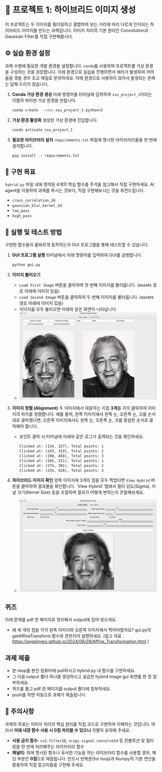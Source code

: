 # 🎨 프로젝트 1: 하이브리드 이미지 생성

이 프로젝트는 두 이미지를 필터링하고 결합하여 보는 거리에 따라 다르게 인식되는 하이브리드 이미지를 만드는 과제입니다. 이미지 처리의 기본 원리인 Convolution과Gaussian Filter를 직접 구현해봅시다.


## ⚙️ 실습 환경 설정

과제 수행에 필요한 개발 환경을 설정합니다. `conda`를 사용하여 프로젝트별 가상 환경을 구성하는 것을 권장합니다. 아래 환경으로 실습을 진행하면서 에러가 발생하여 어려움을 겪을 경우 조교 메일로 문의하세요. 아래 환경으로 사용하지 않아서 발생되는 문제는 답해 드리지 않습니다.

1.  **Conda 가상 환경 생성**
    아래 명령어를 터미널에 입력하여 `ssu_project_1`이라는 이름의 파이썬 가상 환경을 만듭니다.
    ```bash
    conda create --name ssu_project_1 python=3
    ```

2.  **가상 환경 활성화**
    생성한 가상 환경에 진입합니다.
    ```bash
    conda activate ssu_project_1
    ```

3.  **필요한 라이브러리 설치**
    `requirements.txt` 파일에 명시된 라이브러리들을 한 번에 설치합니다.
    ```bash
    pip install -r requirements.txt
    ```



## 🎯 구현 목표

`hybrid.py` 파일 내에 정의된 4개의 핵심 함수를 주석을 참고해서 직접 구현하세요. AI agent을 이용하여 과제를 푸시는 것보다, 직접 구현해보시는 것을 추천드립니다.

-   `cross_correlation_2d`
-   `gaussian_blur_kernel_2d`
-   `low_pass`
-   `high_pass`

## 🚀 실행 및 테스트 방법

구현한 함수들이 올바르게 동작하는지 GUI 프로그램을 통해 테스트할 수 있습니다.

1.  **GUI 프로그램 실행**
    터미널에서 아래 명령어를 입력하여 GUI를 실행합니다.
    ```bash
    python gui.py
    ```

2.  **이미지 불러오기**
    -   `Load First Image` 버튼을 클릭하여 첫 번째 이미지를 불러옵니다. (assets 경로 아래에 이미지 있음)
    -   `Load Second Image` 버튼을 클릭하여 두 번째 이미지를 불러옵니다. (assets 경로 아래에 이미지 있음)
    -   이미지를 모두 불러오면 아래와 같은 화면이 나타납니다.
    -  ![project_gui](./resources/project_page.png)
        

3.  **이미지 정렬 (Alignment)**
    두 이미지에서 대응하는 지점 **3개**를 각각 클릭하여 이미지의 위치를 정렬합니다. 예를 들어, 왼쪽 이미지에서 왼쪽 눈, 오른쪽 눈, 코를 순서대로 클릭했다면, 오른쪽 이미지에서도 왼쪽 눈, 오른쪽 눈, 코를 동일한 순서로 클릭해야 합니다.

    -   포인트 클릭 시 터미널에 아래와 같은 로그가 출력되는 것을 확인하세요.
        ```
        Clicked at: (134, 327), Total points: 1
        Clicked at: (243, 319), Total points: 2
        Clicked at: (198, 458), Total points: 3
        Clicked at: (165, 311), Total points: 1
        Clicked at: (274, 301), Total points: 2
        Clicked at: (235, 428), Total points: 3
        ```

4.  **하이브리드 이미지 확인**
    양쪽 이미지에 3개의 점을 모두 찍었다면 `View Hybrid` 버튼을 클릭하여 결과물을 확인합니다. 'View Hybrid' 탭에서 필터 강도(Sigma), 커널 크기(Kernel Size) 등을 조절하며 결과가 어떻게 변하는지 관찰해보세요.
    -  ![project_gui](./resources/result.png)

## 퀴즈
아래 문제를 pdf 한 페이지로 정리해서 output에 집어 넣으세요. 
- 왜 세 개의 점을 각각 왼쪽 이미지와 오른쪽 이미지에서 찍어야할까요? gui.py의 getAffineTransform 함수와 관련지어 설명하세요. (참고 자료 : https://angeloyeo.github.io/2024/06/28/Affine_Transformation.html )

##  과제 제출
- 본 reop를 본인 컴퓨터에 pull하시고 hybrid.py 내 함수를 구현하세요.
- 그 다음 output 폴더 하나를 생성하시고 실습한 hybird image gui 화면를 한 장 첨부하세요.
- 퀴즈를 풀고 pdf 한 페이지를 output 폴더에 첨부하세요.
- push를 하면 자동으로 과제가 제출됩니다.

## 🚨 **주의사항**
과제의 목표는 이미지 처리의 핵심 원리를 직접 코드로 구현하며 이해하는 것입니다. 따라서 **아래 내장 함수 사용 시 0점 처리될 수 있으니** 각별히 유의해 주세요.

-   **사용 금지 함수:** `cv2.filter2D`, `scipy.signal.convolve2d` 등 컨볼루션 및 필터링을 한 번에 처리해주는 라이브러리 함수
-   **패널티:** 위에 명시된 함수나 유사한 기능을 하는 라이브러리 함수를 사용할 경우, 해당 부분은 **0점**으로 채점됩니다. 반드시 반복문(for loop)과 Numpy의 기본 연산을 활용하여 직접 알고리즘을 구현해 주세요.


